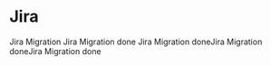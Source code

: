 # Jira
Jira Migration
Jira Migration done
Jira Migration doneJira Migration doneJira Migration done
